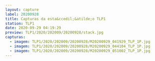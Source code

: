 ```yaml
---
layout: capture
label: 20200928
title: Capturas da esta&ccedil;&atilde;o TLP1
station: TLP1
date: 2020-09-29 04:19:29
preview: TLP1/2020/202009/20200928/stack.jpg
capturas:
  - imagem: TLP1/2020/202009/20200928/M20200929_041929_TLP_1P.jpg
  - imagem: TLP1/2020/202009/20200928/M20200929_044104_TLP_1P.jpg
  - imagem: TLP1/2020/202009/20200928/M20200929_051002_TLP_1P.jpg
---
```

